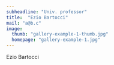 ```yaml
---
subheadline: "Univ. professor"
title:  "Ezio Bartocci"
mail: "a@b.c"
image:
  thumb: "gallery-example-1-thumb.jpg"
  homepage: "gallery-example-1.jpg"
---
```


<!--more-->

Ezio Bartocci
